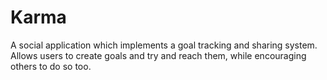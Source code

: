 # Karma
A social application which implements a goal tracking and sharing system. Allows users to create goals and try and reach them, while encouraging others to do so too.
